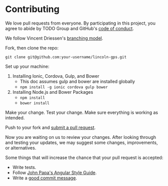 
[//]: # (CONTRIBUTING.md)

# Contributing

We love pull requests from everyone. By participating in this project, you
agree to abide by TODO Group and GitHub's [code of conduct].

[code of conduct]: http://todogroup.org/opencodeofconduct/

We follow Vincent Driessen's [branching model](http://nvie.com/posts/a-successful-git-branching-model/).

Fork, then clone the repo:

    git clone git@github.com:your-username/lincoln-gps.git

Set up your machine:

   1. Installing Ionic, Cordova, Gulp, and Bower
      * This doc assumes gulp and bower are installed globally
      * `npm install -g ionic cordova gulp bower`
   2. Installing Node.js and Bower Packages
      * `npm install`
      * `bower install`

Make your change. Test your change. Make sure everything is working as intended.

Push to your fork and [submit a pull request][pr].

[pr]: https://github.com/LincolnTechOpenSource/lincoln-gps/compare

Now you are waiting on us to review your changes. After looking through and testing
your updates, we may suggest some changes, improvements, or alternatives.

Some things that will increase the chance that your pull request is accepted:

* Write tests.
* Follow [John Papa's Angular Style Guide][style].
* Write a [good commit message][commit].

[style]: https://github.com/johnpapa/angular-styleguide/blob/master/a1/README.md
[commit]: http://tbaggery.com/2008/04/19/a-note-about-git-commit-messages.html